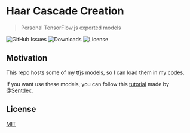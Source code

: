 # Haar Cascade Creation
> Personal TensorFlow.js exported models

![GitHub Issues](https://img.shields.io/github/issues/iamphytan/tfjs-models.svg?style=flat-square)
![Downloads](https://img.shields.io/github/downloads/iamphytan/tfjs-models/total.svg?style=flat-square)
![License](https://img.shields.io/badge/license-MIT-brightgreen.svg?style=flat-square)

## Motivation
This repo hosts some of my tfjs models, so I can load them in my codes. 

If you want use these models, you can follow this [tutorial][PythonProgramming] made by
[@Sentdex](https://github.com/Sentdex).

## License
[MIT](https://opensource.org/licenses/MIT)

[PythonProgramming]: https://pythonprogramming.net/loading-keras-model-tensorflowjs-tutorial/